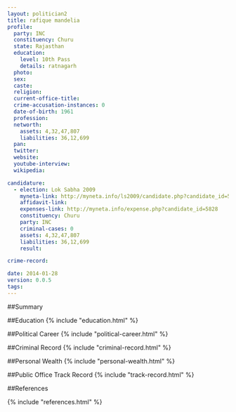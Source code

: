 ```yaml
---
layout: politician2
title: rafique mandelia
profile: 
  party: INC
  constituency: Churu
  state: Rajasthan
  education: 
    level: 10th Pass
    details: ratnagarh
  photo: 
  sex: 
  caste: 
  religion: 
  current-office-title: 
  crime-accusation-instances: 0
  date-of-birth: 1961
  profession: 
  networth: 
    assets: 4,32,47,807
    liabilities: 36,12,699
  pan: 
  twitter: 
  website: 
  youtube-interview: 
  wikipedia: 

candidature: 
  - election: Lok Sabha 2009
    myneta-link: http://myneta.info/ls2009/candidate.php?candidate_id=5828
    affidavit-link: 
    expenses-link: http://myneta.info/expense.php?candidate_id=5828
    constituency: Churu 
    party: INC
    criminal-cases: 0
    assets: 4,32,47,807
    liabilities: 36,12,699
    result:  

crime-record: 

date: 2014-01-28
version: 0.0.5
tags: 
---
```

##Summary


##Education
{% include "education.html" %}


##Political Career
{% include "political-career.html" %}


##Criminal Record
{% include "criminal-record.html" %}


##Personal Wealth
{% include "personal-wealth.html" %}


##Public Office Track Record
{% include "track-record.html" %}


##References


{% include "references.html" %}